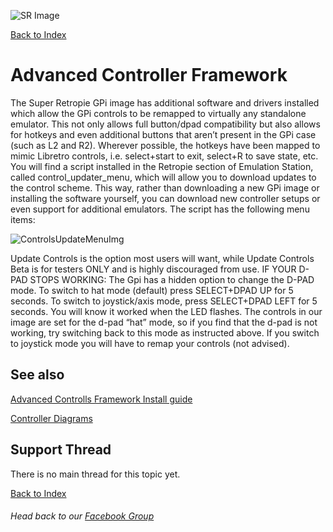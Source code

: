![SR Image](https://sinisterspatula.github.io/SuperRetropieGuides/images/SRimage-short.jpg)

[Back to Index](https://sinisterspatula.github.io/SuperRetropieGuides/)

# Advanced Controller Framework

The Super Retropie GPi image has additional software and drivers installed which allow the GPi
controls to be remapped to virtually any standalone emulator. This not only allows full
button/dpad compatibility but also allows for hotkeys and even additional buttons that aren’t
present in the GPi case (such as L2 and R2). Wherever possible, the hotkeys have been mapped
to mimic Libretro controls, i.e. select+start to exit, select+R to save state, etc.
You will find a script installed in the Retropie section of Emulation Station, called
control_updater_menu, which will allow you to download updates to the control scheme. This
way, rather than downloading a new GPi image or installing the software yourself, you can
download new controller setups or even support for additional emulators.
The script has the following menu items:

![ControlsUpdateMenuImg](https://sinisterspatula.github.io/SuperRetropieGuides/images/ControlsUpdateMenuImg.PNG)

Update Controls is the option most users will want, while Update Controls Beta is for testers
ONLY and is highly discouraged from use.
IF YOUR D-PAD STOPS WORKING: The Gpi has a hidden option to change the D-PAD mode. To
switch to hat mode (default) press SELECT+DPAD UP for 5 seconds. To switch to joystick/axis
mode, press SELECT+DPAD LEFT for 5 seconds. You will know it worked when the LED flashes.
The controls in our image are set for the d-pad “hat” mode, so if you find that the d-pad is not
working, try switching back to this mode as instructed above. If you switch to joystick mode you
will have to remap your controls (not advised).

## See also
[Advanced Controlls Framework Install guide](https://sinisterspatula.github.io/SuperRetropieGuides/Controls_Updater_Menu)

[Controller Diagrams](https://photos.app.goo.gl/iM52fxLmjadTocyk8)

## Support Thread
There is no main thread for this topic yet.

[Back to Index](https://sinisterspatula.github.io/SuperRetropieGuides/)
###### Head back to our [Facebook Group](https://www.facebook.com/groups/SuperRetroPie/)
